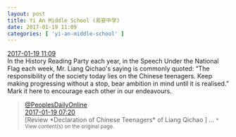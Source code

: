 ```yaml
---
layout: post
title: Yi An Middle School (易安中学)
date: 2017-01-19 11:09
categories: [ 'yi-an-middle-school' ]
---
```


<div class="weibo-info">
  <a href="http://weibo.com/6074218720/Erwgr9AEE">2017-01-19 11:09</a>
</div>
In the History Reading Party each year, in the Speech Under the National Flag each week, Mr. Liang Qichao's saying is commonly quoted: “The responsibility of the society today lies on the Chinese teenagers. Keep making progressing without a stop, bear ambition in mind until it is realised.” Mark it here to encourage each other in our endeavours.

<!-- more -->

> <div class="weibo-post-name">
>   <a href="http://weibo.com/renminwang">@PeoplesDailyOnline</a>
> </div>
> <div class="weibo-info">
>   <a href="http://weibo.com/2286908003/EruLs1O9i">2017-01-19 07:20</a>
> </div>  
> [Review *Declaration of Chinese Teenagers* of Liang Qichao ] …  
> <small>* View content(s) on the original page.</small>
